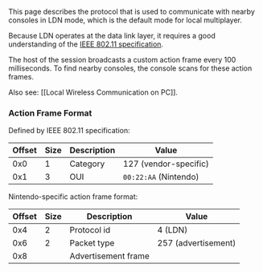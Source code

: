 This page describes the protocol that is used to communicate with nearby consoles in LDN mode, which is the default mode for local multiplayer.

Because LDN operates at the data link layer, it requires a good understanding of the [IEEE 802.11 specification](https://ieeexplore.ieee.org/document/9363693).

The host of the session broadcasts a custom action frame every 100 milliseconds. To find nearby consoles, the console scans for these action frames.

Also see: [[Local Wireless Communication on PC]].

### Action Frame Format
Defined by IEEE 802.11 specification:

| Offset | Size | Description | Value |
| --- | --- | --- | --- |
| 0x0 | 1 | Category | 127 (vendor-specific) |
| 0x1 | 3 | OUI | `00:22:AA` (Nintendo) |

Nintendo-specific action frame format:

| Offset | Size | Description | Value |
| --- | --- | --- | --- |
| 0x4 | 2 | Protocol id | 4 (LDN) |
| 0x6 | 2 | Packet type | 257 (advertisement) |
| 0x8 | | Advertisement frame | |

